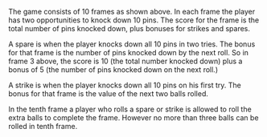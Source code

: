The game consists of 10 frames as shown above.  In each frame the player has
two opportunities to knock down 10 pins.  The score for the frame is the total
number of pins knocked down, plus bonuses for strikes and spares.

A spare is when the player knocks down all 10 pins in two tries.  The bonus for
that frame is the number of pins knocked down by the next roll.  So in frame 3
above, the score is 10 (the total number knocked down) plus a bonus of 5 (the
number of pins knocked down on the next roll.)

A strike is when the player knocks down all 10 pins on his first try.  The bonus
for that frame is the value of the next two balls rolled.

In the tenth frame a player who rolls a spare or strike is allowed to roll the extra
balls to complete the frame.  However no more than three balls can be rolled in
tenth frame.